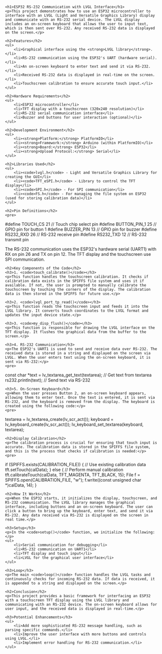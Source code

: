 <!DOCTYPE html>
<html lang="en">
<head>
    <meta charset="UTF-8">
    <meta name="viewport" content="width=device-width, initial-scale=1.0">
</head>
<body>

    <h1>ESP32 RS-232 Communication with LVGL Interface</h1>
    <p>This project demonstrates how to use an ESP32 microcontroller to interface with an LVGL (Light and Versatile Graphics Library) display and communicate with an RS-232 serial device. The LVGL display includes an on-screen keyboard that allows the user to input text, which is then sent over RS-232. Any received RS-232 data is displayed on the screen.</p>

    <h2>Features</h2>
    <ul>
        <li>Graphical interface using the <strong>LVGL library</strong>.</li>
        <li>RS-232 communication using the ESP32's UART (hardware serial).</li>
        <li>An on-screen keyboard to enter text and send it via RS-232.</li>
        <li>Received RS-232 data is displayed in real-time on the screen.</li>
        <li>Touchscreen calibration to ensure accurate touch input.</li>
    </ul>

    <h2>Hardware Requirements</h2>
    <ul>
        <li>ESP32 microcontroller</li>
        <li>TFT display with a touchscreen (320x240 resolution)</li>
        <li>RS-232 serial communication interface</li>
        <li>Buzzer and buttons for user interaction (optional)</li>
    </ul>

    <h2>Development Environment</h2>
    <ul>
        <li><strong>Platform:</strong> PlatformIO</li>
        <li><strong>Framework:</strong> Arduino (within PlatformIO)</li>
        <li><strong>Board:</strong> ESP32</li>
        <li><strong>Upload Protocol:</strong> Serial</li>
    </ul>

    <h2>Libraries Used</h2>
    <ul>
        <li><code>lvgl.h</code> - Light and Versatile Graphics Library for creating the GUI</li>
        <li><code>TFT_eSPI.h</code> - Library to control the TFT display</li>
        <li><code>SPI.h</code> - For SPI communication</li>
        <li><code>FS.h</code> - For managing the file system on ESP32 (used for storing calibration data)</li>
    </ul>

    <h2>Pin Definitions</h2>
    <pre>
#define TOUCH_CS 21          // Touch chip select pin
#define BUTTON_PIN_1 25      // GPIO pin for button 1
#define BUZZER_PIN 13        // GPIO pin for buzzer
#define RS232_RXD 26         // RS-232 receive pin
#define RS232_TXD 12         // RS-232 transmit pin
    </pre>
    <p>The RS-232 communication uses the ESP32's hardware serial (UART1) with RX on pin 26 and TX on pin 12. The TFT display and the touchscreen use SPI communication.</p>

    <h2>Key Components of the Code</h2>
    <h3>1. <code>touch_calibrate()</code></h3>
    <p>This function handles the touchscreen calibration. It checks if calibration data exists in the SPIFFS file system and uses it if available. If not, the user is prompted to manually calibrate the touchscreen by touching the corners of the display. The calibration data is then stored in the SPIFFS for future use.</p>

    <h3>2. <code>lvgl_port_tp_read()</code></h3>
    <p>This function reads the touchscreen input and feeds it into the LVGL library. It converts touch coordinates to the LVGL format and updates the input device state.</p>

    <h3>3. <code>my_disp_flush()</code></h3>
    <p>This function is responsible for drawing the LVGL interface on the TFT display. It flushes the graphical data from the buffer to the screen.</p>

    <h3>4. RS-232 Communication</h3>
    <p>The ESP32's UART1 is used to send and receive data over RS-232. The received data is stored in a string and displayed on the screen via LVGL. When the user enters text using the on-screen keyboard, it is sent via RS-232:</p>
    <pre>
const char *text = lv_textarea_get_text(textarea); // Get text from textarea
rs232.println(text);  // Send text via RS-232
    </pre>

    <h3>5. On-Screen Keyboard</h3>
    <p>When the user presses Button 2, an on-screen keyboard appears, allowing them to enter text. Once the text is entered, it is sent via RS-232, and the keyboard is removed from the display. The keyboard is created using the following code:</p>
    <pre>
textarea = lv_textarea_create(lv_scr_act());
keyboard = lv_keyboard_create(lv_scr_act());
lv_keyboard_set_textarea(keyboard, textarea);
    </pre>

    <h2>Display Calibration</h2>
    <p>The calibration process is crucial for ensuring that touch input is accurate. The calibration data is stored in the SPIFFS file system, and this is the process that checks if calibration is needed:</p>
    <pre>
if (SPIFFS.exists(CALIBRATION_FILE)) {
    // Use existing calibration data
    tft.setTouch(calData);
} else {
    // Perform manual calibration
    tft.calibrateTouch(calData, TFT_MAGENTA, TFT_BLACK, 15);
    File f = SPIFFS.open(CALIBRATION_FILE, "w");
    f.write((const unsigned char *)calData, 14);
}
    </pre>

    <h2>How It Works</h2>
    <p>When the ESP32 starts, it initializes the display, touchscreen, and RS-232 communication. The LVGL library manages the graphical interface, including buttons and an on-screen keyboard. The user can click a button to bring up the keyboard, enter text, and send it via RS-232. Any data received via RS-232 is displayed on the screen in real time.</p>

    <h3>Setup</h3>
    <p>In the <code>setup()</code> function, we initialize the following:</p>
    <ul>
        <li>Serial communication for debugging</li>
        <li>RS-232 communication on UART1</li>
        <li>TFT display and touch input</li>
        <li>LVGL for the graphical user interface</li>
    </ul>

    <h3>Loop</h3>
    <p>The main <code>loop()</code> function handles the LVGL tasks and continuously checks for incoming RS-232 data. If data is received, it is appended to a string and displayed on the screen.</p>

    <h2>Conclusion</h2>
    <p>This project provides a basic framework for interfacing an ESP32 with a touchscreen TFT display using the LVGL library and communicating with an RS-232 device. The on-screen keyboard allows for user input, and the received data is displayed in real-time.</p>

    <h3>Potential Enhancements</h3>
    <ul>
        <li>Add more sophisticated RS-232 message handling, such as parsing specific commands.</li>
        <li>Improve the user interface with more buttons and controls using LVGL.</li>
        <li>Implement error handling for RS-232 communication.</li>
    </ul>

</body>
</html>
